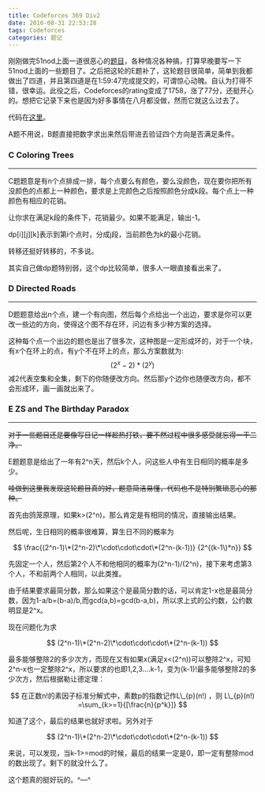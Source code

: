 ```yaml
---
title: Codeforces 369 Div2
date: 2016-08-31 22:53:28
tags: Codeforces
categories: 题记
---
```


刚刚做完51nod上面一道很恶心的[题目](http://www.51nod.com/onlineJudge/questionCode.html#!problemId=1607)，各种情况各种搞，打算早晚要写一下51nod上面的一些题目了。之后把这轮的E题补了，这轮题目很简单，简单到我都做出了四道，并且第四道是在1:59:47完成提交的，可谓惊心动魄。自认为打得不错，很幸运。此役之后，Codeforces的rating变成了1758，涨了77分，还挺开心的。想把它记录下来也是因为好多事情在八月都没做，然而它就这么过去了。

代码在[这里](https://github.com/2997ms/My_Algorithm/tree/master/Codeforces/369_Div2)。

A题不用说，B题直接把数字求出来然后带进去验证四个方向是否满足条件。

### C Coloring Trees

------

C题题意是有n个点排成一排，每个点要么有颜色，要么没颜色，现在要你把所有没颜色的点都上一种颜色，要求是上完颜色之后按照颜色分成k段。每个点上一种颜色有相应的花销。

让你求在满足k段的条件下，花销最少。如果不能满足，输出-1。

dp[i\][j\][k\]表示到第i个点时，分成j段，当前颜色为k的最小花销。

转移还挺好转移的，不多说。

其实自己做dp题特别弱，这个dp比较简单，很多人一眼直接看出来了。

### D Directed Roads

------

D题题意给出n个点，建一个有向图，然后每个点给出一个出边，要求是你可以更改一些边的方向，使得这个图不存在环，问边有多少种方案的选择。

这种每个点一个出边的题也是出了很多次，这种图是一定形成环的，对于一个块，有x个在环上的点，有y个不在环上的点，那么方案数就为:
$$
(2^x-2)*(2^y)
$$
减2代表空集和全集，剩下的你随便改方向。然后那y个边你也随便改方向，都不会形成环，画一画就出来了。

### E ZS and The Birthday Paradox

------

~~对于一些题目还是要像写日记一样趁热打铁，要不然过程中很多感受就忘得一干二净。~~

E题题意是给出了一年有2^n天，然后k个人，问这些人中有生日相同的概率是多少。

~~哇做到这里我发现这轮题目真的好，题意简洁易懂，代码也不是特别繁琐恶心的那种。~~

首先由鸽笼原理，如果k>(2^n)，那么肯定是有相同的情况，直接输出结果。

然后呢，生日相同的概率很难算，算生日不同的概率为


$$
\frac{(2^n-1)\*(2^n-2)\*\cdot\cdot\cdot\*(2^n-(k-1))} {2^{(k-1\)*n}}
$$


先固定一个人，然后第2个人不和他相同的概率为(2^n-1)/(2^n)，接下来考虑第3个人，不和前两个人相同，以此类推。

由于结果要求最简分数，那么如果这个是最简分数的话，可以肯定1-x也是最简分数，因为1-a/b=(b-a)/b,而gcd(a,b)=gcd(b-a,b)，所以求上式的公约数，公约数明显是2^x。

现在问题化为求


$$
(2^n-1)\*(2^n-2)\*\cdot\cdot\cdot\*(2^n-(k-1))
$$


最多能够整除2的多少次方，而现在又有如果x(满足x<(2^n))可以整除2^x，可知2^n-x也一定整除2^x，所以要求的也即1,2,3....k-1，变为(k-1)!最多能够整除2的多少次方，然后根据勒让德定理：


$$
在正数n!的素因子标准分解式中，素数p的指数记作L\_{p}(n!)  ，则 L\_{p}(n!) =\sum_{k>=1}{[\frac{n}{p^k}]}
$$


知道了这个，最后的结果也就好求啦。另外对于


$$
(2^n-1)\*(2^n-2)\*\cdot\cdot\cdot\*(2^n-(k-1))
$$


来说，可以发现，当k-1>=mod的时候，最后的结果一定是0，即一定有整除mod的数出现了。剩下的就没什么了。

这个题真的挺好玩的。^—^